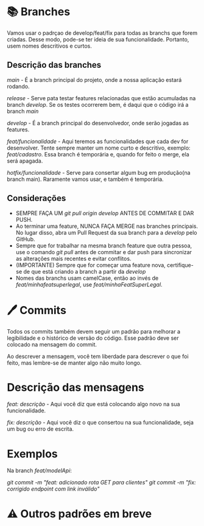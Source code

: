 # 📚 Branches

Vamos usar o padrçao de develop/feat/fix para todas as branchs que forem criadas. Desse modo, pode-se ter ideia de sua funcionalidade. Portanto, usem nomes descritivos e curtos.

## Descrição das branches

*main* - É a branch principal do projeto, onde a nossa aplicação estará rodando.

*release* - Serve pata testar features relacionadas que estão acumuladas na branch *develop*. Se os testes ocorrerem bem, é daqui que o código irá a branch *main*

*develop* - É a branch principal do desenvolvedor, onde serão jogadas as features.

*feat/funcionalidade* - Aqui teremos as funcionalidades que cada dev for desenvolver. Tente sempre manter um nome curto e descritivo, exemplo: *feat/cadastro*. Essa branch é temporária e, quando for feito o merge, ela será apagada.

*hotfix/funcionalidade* - Serve para consertar algum bug em produção(na branch main). Raramente vamos usar, e também é temporária.

## Considerações

- SEMPRE FAÇA UM *git pull origin develop* ANTES DE COMMITAR E DAR PUSH.
- Ao terminar uma feature, NUNCA FAÇA MERGE nas branches principais. No lugar disso, abra um Pull Request da sua branch para a *develop* pelo GitHub.
- Sempre que for trabalhar na mesma branch feature que outra pessoa, use o comando *git pull* antes de commitar e dar push para sincronizar as alterações mais recentes e evitar conflitos.
- (IMPORTANTE) Sempre que for começar uma feature nova, certifique-se de que está criando a branch a partir da *develop*
- Nomes das branchs usam camelCase, então ao invés de *feat/minhafeatsuperlegal*, use *feat/minhaFeatSuperLegal*.

# 🖊️ Commits

Todos os commits também devem seguir um padrão para melhorar a legibilidade e o histórico de versão do  código. Esse padrão deve ser colocado na mensagem do commit.

Ao descrever a mensagem, você tem liberdade para descrever o que foi feito, mas lembre-se de manter algo não muito longo.

# Descrição das mensagens

*feat: descrição* - Aqui você diz que está colocando algo novo na sua funcionalidade.

*fix: descrição* - Aqui você diz o que consertou na sua funcionalidade, seja um bug ou erro de escrita.

# Exemplos

Na branch *feat/modelApi*:

*git commit -m "feat: adicionado rota GET para clientes"*
*git commit -m "fix: corrigido endpoint com link inválido"*

# ⚠️ Outros padrões em breve